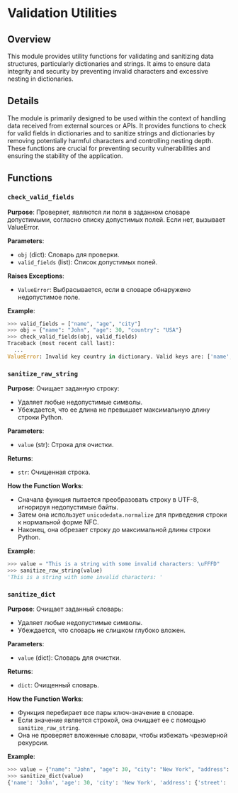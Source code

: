 # Validation Utilities

## Overview

This module provides utility functions for validating and sanitizing data structures, particularly dictionaries and strings. It aims to ensure data integrity and security by preventing invalid characters and excessive nesting in dictionaries.

## Details

The module is primarily designed to be used within the context of handling data received from external sources or APIs. It provides functions to check for valid fields in dictionaries and to sanitize strings and dictionaries by removing potentially harmful characters and controlling nesting depth. These functions are crucial for preventing security vulnerabilities and ensuring the stability of the application.

## Functions

### `check_valid_fields`

**Purpose**: Проверяет, являются ли поля в заданном словаре допустимыми, согласно списку допустимых полей. Если нет, вызывает ValueError.

**Parameters**:

- `obj` (dict): Словарь для проверки.
- `valid_fields` (list): Список допустимых полей.

**Raises Exceptions**:

- `ValueError`: Выбрасывается, если в словаре обнаружено недопустимое поле.

**Example**:

```python
>>> valid_fields = ["name", "age", "city"]
>>> obj = {"name": "John", "age": 30, "country": "USA"}
>>> check_valid_fields(obj, valid_fields)
Traceback (most recent call last):
  ...
ValueError: Invalid key country in dictionary. Valid keys are: ['name', 'age', 'city']
```

### `sanitize_raw_string`

**Purpose**: Очищает заданную строку:
- Удаляет любые недопустимые символы.
- Убеждается, что ее длина не превышает максимальную длину строки Python.

**Parameters**:

- `value` (str): Строка для очистки.

**Returns**:

- `str`: Очищенная строка.

**How the Function Works**:

- Сначала функция пытается преобразовать строку в UTF-8, игнорируя недопустимые байты.
- Затем она использует `unicodedata.normalize` для приведения строки к нормальной форме NFC.
- Наконец, она обрезает строку до максимальной длины строки Python.

**Example**:

```python
>>> value = "This is a string with some invalid characters: \uFFFD"
>>> sanitize_raw_string(value)
'This is a string with some invalid characters: '
```

### `sanitize_dict`

**Purpose**: Очищает заданный словарь:
- Удаляет любые недопустимые символы.
- Убеждается, что словарь не слишком глубоко вложен.

**Parameters**:

- `value` (dict): Словарь для очистки.

**Returns**:

- `dict`: Очищенный словарь.

**How the Function Works**:

- Функция перебирает все пары ключ-значение в словаре.
- Если значение является строкой, она очищает ее с помощью `sanitize_raw_string`.
- Она не проверяет вложенные словари, чтобы избежать чрезмерной рекурсии.

**Example**:

```python
>>> value = {"name": "John", "age": 30, "city": "New York", "address": {"street": "123 Main St", "zip": "10001"}}
>>> sanitize_dict(value)
{'name': 'John', 'age': 30, 'city': 'New York', 'address': {'street': '123 Main St', 'zip': '10001'}}
```